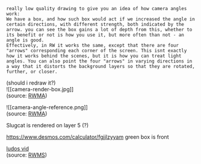 ```  
really low quality drawing to give you an idea of how camera angles work:  
We have a box, and how such box would act if we increased the angle in certain directions, with different strength, both indicated by the arrow. you can see the box gains a lot of depth from this, whether to its benefit or not is how you use it, but more often than not - an angle is good.  
Effectively, in RW it works the same, except that there are four "arrows" corresponding each corner of the screen. This isnt exactly how it works behind the scenes, but it is how you can treat light angles. You can also point the four "arrows" in varying directions in a way that it distorts the background layers so that they are rotated, further, or closer.  
```  
(should i redraw it?)  
![[camera-render-box.jpg]]  
(source: [RWMA](https://discord.com/channels/1083481230839922688/1083483045329375393/1241503171218505788))

  
![[camera-angle-reference.png]]  
(source: [RWMA](https://discord.com/channels/1083481230839922688/1083483045329375393/1130183898882654238))

Slugcat is rendered on layer 5 (?)

https://www.desmos.com/calculator/fgjjlzyyam
green box is front 

[ludos vid](https://nqywadcmwusjqlrg.public.blob.vercel-storage.com/notes/files/lediting/camera-preview/cangle-isMoekmlhm5dUB0SeVwblBAUi9coiM.mp4)  
(source: [RWMS](https://discord.com/channels/1237826015829557400/1238172527323516983/1290810379986927740))